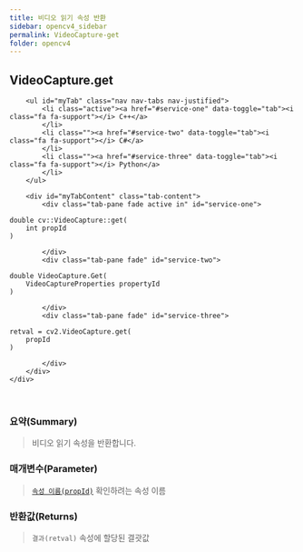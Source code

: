 ```yaml
---
title: 비디오 읽기 속성 반환
sidebar: opencv4_sidebar
permalink: VideoCapture-get
folder: opencv4
---
```


<div class="row">
    <div class="col-lg-12">
        <h2 class="page-header">VideoCapture.get</h2>
    </div>
    <div class="col-lg-12">

        <ul id="myTab" class="nav nav-tabs nav-justified">
            <li class="active"><a href="#service-one" data-toggle="tab"><i class="fa fa-support"></i> C++</a>
            </li>
            <li class=""><a href="#service-two" data-toggle="tab"><i class="fa fa-support"></i> C#</a>
            </li>
            <li class=""><a href="#service-three" data-toggle="tab"><i class="fa fa-support"></i> Python</a>
            </li>
        </ul>

        <div id="myTabContent" class="tab-content">
            <div class="tab-pane fade active in" id="service-one">
<pre class="prettyprint"><code class="language-cpp">double cv::VideoCapture::get(
    int propId
)</code></pre>
            </div>
            <div class="tab-pane fade" id="service-two">
<pre class="prettyprint"><code class="language-cs">double VideoCapture.Get(
    VideoCaptureProperties propertyId
)</code></pre>
            </div>
            <div class="tab-pane fade" id="service-three">
<pre class="prettyprint"><code class="language-py">retval = cv2.VideoCapture.get(
    propId
)</code></pre>
            </div>
        </div>
    </div>
</div>

<br>

### 요약(Summary)

> 비디오 읽기 속성을 반환합니다. 

### 매개변수(Parameter)

> [`속성 이름(propId)`](VideoCaptureProperties) 확인하려는 속성 이름

### 반환값(Returns)

> `결과(retval)` 속성에 할당된 결괏값